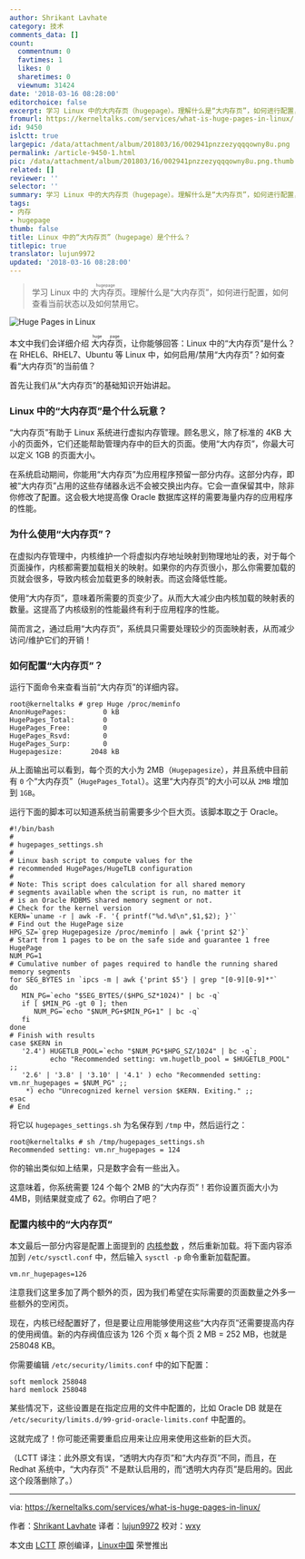 ```yaml
---
author: Shrikant Lavhate
category: 技术
comments_data: []
count:
  commentnum: 0
  favtimes: 1
  likes: 0
  sharetimes: 0
  viewnum: 31424
date: '2018-03-16 08:28:00'
editorchoice: false
excerpt: 学习 Linux 中的大内存页（hugepage）。理解什么是“大内存页”，如何进行配置，如何查看当前状态以及如何禁用它。
fromurl: https://kerneltalks.com/services/what-is-huge-pages-in-linux/
id: 9450
islctt: true
largepic: /data/attachment/album/201803/16/002941pnzzezyqqqowny8u.png
permalink: /article-9450-1.html
pic: /data/attachment/album/201803/16/002941pnzzezyqqqowny8u.png.thumb.jpg
related: []
reviewer: ''
selector: ''
summary: 学习 Linux 中的大内存页（hugepage）。理解什么是“大内存页”，如何进行配置，如何查看当前状态以及如何禁用它。
tags:
- 内存
- hugepage
thumb: false
title: Linux 中的“大内存页”（hugepage）是个什么？
titlepic: true
translator: lujun9972
updated: '2018-03-16 08:28:00'
---
```



> 
> 学习 Linux 中的<ruby> 大内存页 <rt>  hugepage </rt></ruby>。理解什么是“大内存页”，如何进行配置，如何查看当前状态以及如何禁用它。
> 
> 
> 


![Huge Pages in Linux](/data/attachment/album/201803/16/002941pnzzezyqqqowny8u.png)


本文中我们会详细介绍<ruby> 大内存页 <rt>  huge page </rt></ruby>，让你能够回答：Linux 中的“大内存页”是什么？在 RHEL6、RHEL7、Ubuntu 等 Linux 中，如何启用/禁用“大内存页”？如何查看“大内存页”的当前值？


首先让我们从“大内存页”的基础知识开始讲起。


### Linux 中的“大内存页”是个什么玩意？


“大内存页”有助于 Linux 系统进行虚拟内存管理。顾名思义，除了标准的 4KB 大小的页面外，它们还能帮助管理内存中的巨大的页面。使用“大内存页”，你最大可以定义 1GB 的页面大小。


在系统启动期间，你能用“大内存页”为应用程序预留一部分内存。这部分内存，即被“大内存页”占用的这些存储器永远不会被交换出内存。它会一直保留其中，除非你修改了配置。这会极大地提高像 Oracle 数据库这样的需要海量内存的应用程序的性能。


### 为什么使用“大内存页”？


在虚拟内存管理中，内核维护一个将虚拟内存地址映射到物理地址的表，对于每个页面操作，内核都需要加载相关的映射。如果你的内存页很小，那么你需要加载的页就会很多，导致内核会加载更多的映射表。而这会降低性能。


使用“大内存页”，意味着所需要的页变少了。从而大大减少由内核加载的映射表的数量。这提高了内核级别的性能最终有利于应用程序的性能。


简而言之，通过启用“大内存页”，系统具只需要处理较少的页面映射表，从而减少访问/维护它们的开销！


### 如何配置“大内存页”？


运行下面命令来查看当前“大内存页”的详细内容。



```
root@kerneltalks # grep Huge /proc/meminfo
AnonHugePages:         0 kB
HugePages_Total:       0
HugePages_Free:        0
HugePages_Rsvd:        0
HugePages_Surp:        0
Hugepagesize:       2048 kB

```

从上面输出可以看到，每个页的大小为 2MB（`Hugepagesize`），并且系统中目前有 `0` 个“大内存页”（`HugePages_Total`）。这里“大内存页”的大小可以从 `2MB` 增加到 `1GB`。


运行下面的脚本可以知道系统当前需要多少个巨大页。该脚本取之于 Oracle。



```
#!/bin/bash
#
# hugepages_settings.sh
#
# Linux bash script to compute values for the
# recommended HugePages/HugeTLB configuration
#
# Note: This script does calculation for all shared memory
# segments available when the script is run, no matter it
# is an Oracle RDBMS shared memory segment or not.
# Check for the kernel version
KERN=`uname -r | awk -F. '{ printf("%d.%d\n",$1,$2); }'`
# Find out the HugePage size
HPG_SZ=`grep Hugepagesize /proc/meminfo | awk {'print $2'}`
# Start from 1 pages to be on the safe side and guarantee 1 free HugePage
NUM_PG=1
# Cumulative number of pages required to handle the running shared memory segments
for SEG_BYTES in `ipcs -m | awk {'print $5'} | grep "[0-9][0-9]*"`
do
   MIN_PG=`echo "$SEG_BYTES/($HPG_SZ*1024)" | bc -q`
   if [ $MIN_PG -gt 0 ]; then
      NUM_PG=`echo "$NUM_PG+$MIN_PG+1" | bc -q`
   fi
done
# Finish with results
case $KERN in
   '2.4') HUGETLB_POOL=`echo "$NUM_PG*$HPG_SZ/1024" | bc -q`;
          echo "Recommended setting: vm.hugetlb_pool = $HUGETLB_POOL" ;;
   '2.6' | '3.8' | '3.10' | '4.1' ) echo "Recommended setting: vm.nr_hugepages = $NUM_PG" ;;
    *) echo "Unrecognized kernel version $KERN. Exiting." ;;
esac
# End

```

将它以 `hugepages_settings.sh` 为名保存到 `/tmp` 中，然后运行之：



```
root@kerneltalks # sh /tmp/hugepages_settings.sh
Recommended setting: vm.nr_hugepages = 124

```

你的输出类似如上结果，只是数字会有一些出入。


这意味着，你系统需要 124 个每个 2MB 的“大内存页”！若你设置页面大小为 4MB，则结果就变成了 62。你明白了吧？


### 配置内核中的“大内存页”


本文最后一部分内容是配置上面提到的 [内核参数](https://kerneltalks.com/linux/how-to-tune-kernel-parameters-in-linux/)  ，然后重新加载。将下面内容添加到 `/etc/sysctl.conf` 中，然后输入 `sysctl -p` 命令重新加载配置。



```
vm.nr_hugepages=126

```

注意我们这里多加了两个额外的页，因为我们希望在实际需要的页面数量之外多一些额外的空闲页。


现在，内核已经配置好了，但是要让应用能够使用这些“大内存页”还需要提高内存的使用阀值。新的内存阀值应该为 126 个页 x 每个页 2 MB = 252 MB，也就是 258048 KB。


你需要编辑 `/etc/security/limits.conf` 中的如下配置：



```
soft memlock 258048
hard memlock 258048

```

某些情况下，这些设置是在指定应用的文件中配置的，比如 Oracle DB 就是在 `/etc/security/limits.d/99-grid-oracle-limits.conf` 中配置的。


这就完成了！你可能还需要重启应用来让应用来使用这些新的巨大页。


（LCTT 译注：此外原文有误，“透明大内存页”和“大内存页”不同，而且，在 Redhat 系统中，“大内存页” 不是默认启用的，而“透明大内存页”是启用的。因此这个段落删除了。）




---


via: <https://kerneltalks.com/services/what-is-huge-pages-in-linux/>


作者：[Shrikant Lavhate](https://kerneltalks.com) 译者：[lujun9972](https://github.com/lujun9972) 校对：[wxy](https://github.com/wxy)


本文由 [LCTT](https://github.com/LCTT/TranslateProject) 原创编译，[Linux中国](https://linux.cn/) 荣誉推出